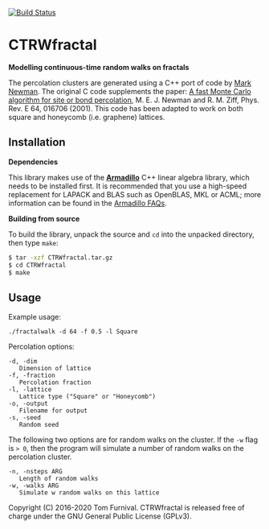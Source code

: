 [![Build Status](https://travis-ci.org/tjof2/CTRWfractal.svg?branch=master)](https://travis-ci.org/tjof2/CTRWfractal)

# CTRWfractal

**Modelling continuous-time random walks on fractals**

The percolation clusters are generated using a C++ port of code by [Mark Newman](http://www-personal.umich.edu/~mejn/percolation/). The original C code supplements the paper: [A fast Monte Carlo algorithm for site or bond percolation](http://aps.arxiv.org/abs/cond-mat/0101295/), M. E. J. Newman and R. M. Ziff, Phys. Rev. E 64, 016706 (2001). This code has been adapted to work on both square and honeycomb (i.e. graphene) lattices.

## Installation

**Dependencies**

This library makes use of the **[Armadillo](http://arma.sourceforge.net)** C++ linear algebra library, which needs to be installed first. It is recommended that you use a high-speed replacement for LAPACK and BLAS such as OpenBLAS, MKL or ACML; more information can be found in the [Armadillo
FAQs](http://arma.sourceforge.net/faq.html#dependencies).

**Building from source**

To build the library, unpack the source and `cd` into the unpacked directory, then type `make`:

```bash
$ tar -xzf CTRWfractal.tar.gz
$ cd CTRWfractal
$ make
```

## Usage

Example usage:
```
./fractalwalk -d 64 -f 0.5 -l Square
```

Percolation options:
```
-d, -dim
   Dimension of lattice
-f, -fraction
   Percolation fraction
-l, -lattice
   Lattice type ("Square" or "Honeycomb")
-o, -output
   Filename for output
-s, -seed
   Random seed
```
The following two options are for random walks on the cluster. If
the `-w` flag is `> 0`, then the program will simulate a number of random walks
on the percolation cluster.

```
-n, -nsteps ARG
   Length of random walks
-w, -walks ARG
   Simulate w random walks on this lattice
```

Copyright (C) 2016-2020 Tom Furnival. CTRWfractal is released free of charge under the GNU General Public License (GPLv3).
